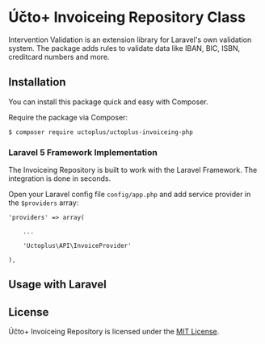 # Účto+ Invoiceing Repository Class

Intervention Validation is an extension library for Laravel's own validation system. The package adds rules to validate data like IBAN, BIC, ISBN, creditcard numbers and more.

## Installation

You can install this package quick and easy with Composer.

Require the package via Composer:

    $ composer require uctoplus/uctoplus-invoiceing-php

### Laravel 5 Framework Implementation

The Invoiceing Repository is built to work with the Laravel Framework. The integration is done in seconds.

Open your Laravel config file `config/app.php` and add service provider in the `$providers` array:
    
    'providers' => array(

        ...

        'Uctoplus\API\InvoiceProvider'

    ),
  

## Usage with Laravel

## License

Účto+ Invoiceing Repository is licensed under the [MIT License](http://opensource.org/licenses/MIT).